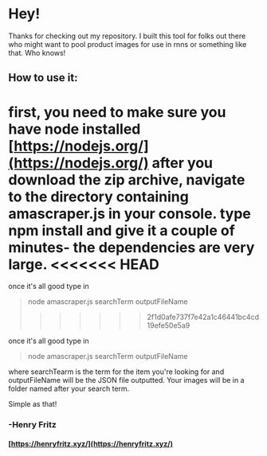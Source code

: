 # Hey! 

Thanks for checking out my repository. I built this tool for folks out there who might want to pool product images for use in rnns or something like that. Who knows!


## How to use it:

first, you need to make sure you have node installed [https://nodejs.org/](https://nodejs.org/)
after you download the zip archive, navigate to the directory containing amascraper.js in your console.
type npm install and give it a couple of minutes- the dependencies are very large.
<<<<<<< HEAD
=======

once it's all good type in 

> node amascraper.js searchTerm outputFileName
>>>>>>> 2f1d0afe737f7e42a1c46441bc4cd19efe50e5a9

once it's all good type in 

> node amascraper.js searchTerm outputFileName

where searchTearm is the term for the item you're looking for and outputFileName will be the JSON file outputted. Your images will be in a folder named after your search term. 

Simple as that!

### -Henry Fritz
#### [https://henryfritz.xyz/](https://henryfritz.xyz/)
